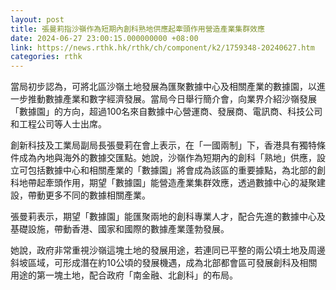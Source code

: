 ```yaml
---
layout: post
title: 張曼莉指沙嶺作為短期內創科熟地供應起牽頭作用營造產業集群效應
date: 2024-06-27 23:00:15.000000000 +08:00
link: https://news.rthk.hk/rthk/ch/component/k2/1759348-20240627.htm
categories: rthk
---
```


當局初步認為，可將北區沙嶺土地發展為匯聚數據中心及相關產業的數據園，以進一步推動數據產業和數字經濟發展。當局今日舉行簡介會，向業界介紹沙嶺發展「數據園」的方向，超過100名來自數據中心營運商、發展商、電訊商、科技公司和工程公司等人士出席。

創新科技及工業局副局長張曼莉在會上表示，在「一國兩制」下，香港具有獨特條件成為內地與海外的數據交匯點。她說，沙嶺作為短期內的創科「熟地」供應，設立可包括數據中心和相關產業的「數據園」將會成為該區的重要據點，為北部的創科地帶起牽頭作用，期望「數據園」能營造產業集群效應，透過數據中心的凝聚建設，帶動更多不同的數據相關產業。

張曼莉表示，期望「數據園」能匯聚兩地的創科專業人才，配合先進的數據中心及基礎設施，帶動香港、國家和國際的數據產業蓬勃發展。

她說，政府非常重視沙嶺這塊土地的發展用途，若連同已平整的兩公頃土地及周邊斜坡區域，可形成潛在約10公頃的發展機遇，成為北部都會區可發展創科及相關用途的第一塊土地，配合政府「南金融、北創科」的布局。
